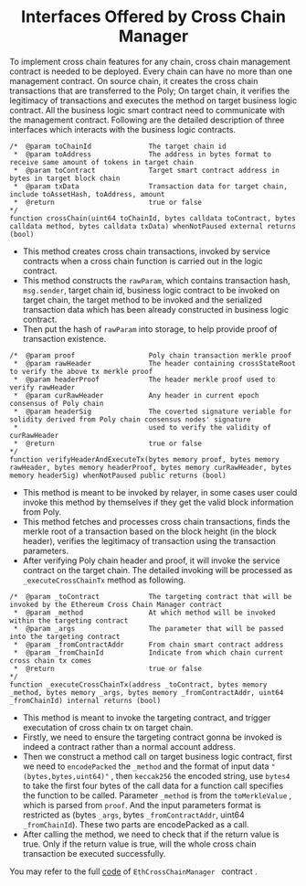 <h1 align="center">Interfaces Offered by Cross Chain Manager</h1>

To implement cross chain features for any chain, cross chain management contract is needed to be deployed. Every chain can have no more than one management contract. On source chain, it creates the cross chain transactions that are transferred to the Poly; On target chain, it verifies the legitimacy of transactions and executes the method on target business logic contract. All the business logic smart contract need to communicate with the management contract. Following are the detailed description of three interfaces which interacts with the business logic contracts.

````solidity
/*  @param toChainId              The target chain id
 *  @param toAddress              The address in bytes format to receive same amount of tokens in target chain
 *  @param toContract             Target smart contract address in bytes in target block chain
 *  @param txData                 Transaction data for target chain, include toAssetHash, toAddress, amount
 *  @return                       true or false 
*/
function crossChain(uint64 toChainId, bytes calldata toContract, bytes calldata method, bytes calldata txData) whenNotPaused external returns (bool)
````

- This method creates cross chain transactions, invoked by service contracts when a cross chain function is carried out in the logic contract.
- This method constructs the `rawParam`, which contains transaction hash, `msg.sender`, target chain id, business logic contract to be invoked on target chain, the target method to be invoked and the serialized transaction data which has been already constructed in business logic contract. 
- Then put the hash of `rawParam` into storage, to help provide proof of transaction existence.

````solidity
/*  @param proof                  Poly chain transaction merkle proof
 *  @param rawHeader              The header containing crossStateRoot to verify the above tx merkle proof
 *  @param headerProof            The header merkle proof used to verify rawHeader
 *  @param curRawHeader           Any header in current epoch consensus of Poly chain
 *  @param headerSig              The coverted signature veriable for solidity derived from Poly chain consensus nodes' signature 
 *                                used to verify the validity of curRawHeader
 *  @return                       true or false
*/
function verifyHeaderAndExecuteTx(bytes memory proof, bytes memory rawHeader, bytes memory headerProof, bytes memory curRawHeader, bytes memory headerSig) whenNotPaused public returns (bool)	
````

- This method is meant to be invoked by relayer, in some cases user could invoke this method by themselves if they get the valid block information from Poly. 
- This method fetches and processes cross chain transactions, finds the merkle root of a transaction based on the block height (in the block header), verifies the legitimacy of transaction using the transaction parameters.
- After verifying Poly chain header and proof, it will invoke the service contract on the target chain. The detailed invoking will be processed as `_executeCrossChainTx` method as following.

````solidity
/*  @param _toContract            The targeting contract that will be invoked by the Ethereum Cross Chain Manager contract
 *  @param _method                At which method will be invoked within the targeting contract
 *  @param _args                  The parameter that will be passed into the targeting contract
 *  @param _fromContractAddr      From chain smart contract address
 *  @param _fromChainId           Indicate from which chain current cross chain tx comes 
 *  @return                       true or false
*/
function _executeCrossChainTx(address _toContract, bytes memory _method, bytes memory _args, bytes memory _fromContractAddr, uint64 _fromChainId) internal returns (bool)
````

- This method is meant to invoke the targeting contract, and trigger executation of cross chain tx on target chain.
- Firstly, we need to ensure the targeting contract gonna be invoked is indeed a contract rather than a normal account address. 
- Then we construct a method call on target business logic contract, first we need to `encodePacked` the `_method` and the format of input data `"(bytes,bytes,uint64)"` , then `keccak256` the encoded string, use `bytes4` to take the first four bytes of the call data for a function call specifies the function to be called. Parameter `_method`  is from the `toMerkleValue` , which is parsed from `proof`. And the input parameters format is restricted as (bytes `_args`, bytes `_fromContractAddr`, uint64 `_fromChainId`). These two parts are encodePacked as a call.  
- After calling the method, we need to check that if the return value is true. Only if the return value is true, will the whole cross chain transaction be executed successfully. 

You may refer to the full [code](https://github.com/polynetwork/eth-contracts/blob/master/contracts/core/cross_chain_manager/logic/EthCrossChainManager.sol) of `EthCrossChainManager ` contract . 
